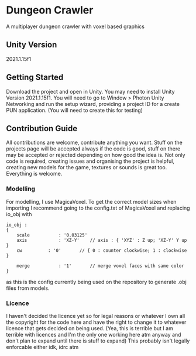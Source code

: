 # Dungeon Crawler
 A multiplayer dungeon crawler with voxel based graphics

## Unity Version
2021.1.15f1

## Getting Started
Download the project and open in Unity. You may need to install Unity Version 2021.1.15f1.
You will need to go to Window > Photon Unity Networking and run the setup wizard, providing a project ID for a create PUN application. (You will need to create this for testing)

## Contribution Guide
All contributions are welcome, contribute anything you want. Stuff on the projects page will be accepted always if the code is good, stuff on there may be accepted or rejected depending on how good the idea is.
Not only code is required, creating issues and organising the project is helpful, creating new models for the game, textures or sounds is great too. Everything is welcome.

### Modelling
For modelling, I use MagicaVoxel. To get the correct model sizes when importing I recommend going to the config.txt of MagicaVoxel and replacing io_obj with
```
io_obj :
{
	scale			: '0.03125'
	axis			: 'XZ-Y'	// axis : { 'XYZ' : Z up; 'XZ-Y' Y up }
	cw			: '0'		// { 0 : counter clockwise; 1 : clockwise }

	merge			: '1'		// merge voxel faces with same color
}
```
as this is the config currently being used on the repository to generate .obj files from models.

### Licence
I haven't decided the licence yet so for legal reasons or whatever I own all the copyright for the code here and have the right to change it to whatever licence that gets decided on being used. (Yea, this is terrible but I am terrible with licences and I'm the only one working here atm anyway and don't plan to expand until there is stuff to expand)
This probably isn't legally enforcable either idk, idrc atm
